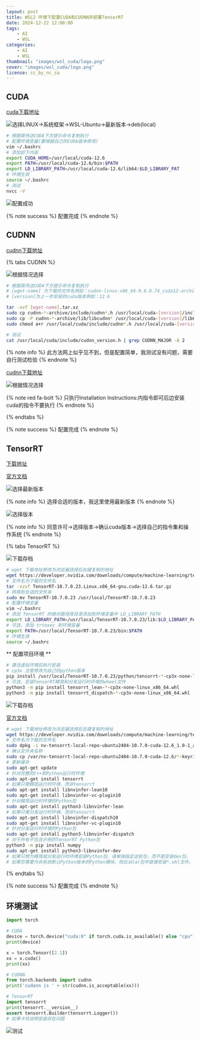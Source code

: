 ```yaml
---
layout: post
title: WSL2 环境下配置CUDA和CUDNN并部署TensorRT
date: 2024-12-22 12:00:00
tags: 
    - AI
    - WSL
categories: 
    - AI
    - WSL
thumbnail: "images/wsl_cuda/logo.png"
cover: "images/wsl_cuda/logo.png"
license: cc_by_nc_sa
---
```


## CUDA

[cuda下载地址](https://developer.nvidia.com/cuda-downloads)

![选择LINUX->系统框架->WSL-Ubuntu->最新版本->deb(local)](images/wsl_cuda/CUDA.png)

```bash
# 根据英伟达CUDA下方提示命令复制执行
# 配置环境变量(要根据自己的CUDA版本修改)
vim ~/.bashrc
# 添加如下内容
export CUDA_HOME=/usr/local/cuda-12.6
export PATH=/usr/local/cuda-12.6/bin:$PATH 
export LD_LIBRARY_PATH=/usr/local/cuda-12.6/lib64:$LD_LIBRARY_PAT
# 环境生效
source ~/.bashrc
# 测试
nvcc -V
```

![配置成功](images/wsl_cuda/nvcc.png)

{% note success %}
配置完成
{% endnote %}


## CUDNN

[cudnn下载地址](https://developer.nvidia.com/cudnn-downloads)

{% tabs CUDNN %}
<!-- tab 通用安装方式 -->
![根据情况选择](images/wsl_cuda/cudnn.png)

```bash
# 根据英伟达CUDA下方提示命令复制执行
# [wget-name] 为下载的文件名例如：cudnn-linux-x86_64-9.6.0.74_cuda12-archive
# [version]为上一步安装的cuda版本例如：12.6

tar -xvf [wget-name].tar.xz
sudo cp cudnn-*-archive/include/cudnn*.h /usr/local/cuda-[version]/include
sudo cp -P cudnn-*-archive/lib/libcudnn* /usr/local/cuda-[version]/lib64 
sudo chmod a+r /usr/local/cuda/include/cudnn*.h /usr/local/cuda-[version]/lib64/libcudnn*

# 测试
cat /usr/local/cuda/include/cudnn_version.h | grep CUDNN_MAJOR -A 2
```
<!-- endtab -->
<!-- tab Ubuntu(20.04 to 24.04) -->

{% note info %}
此方法网上似乎见不到，但是配置简单，我测试没有问题，需要自行测试检验
{% endnote %}

[cudnn下载地址](https://developer.nvidia.com/cudnn-downloads)

![根据情况选择](images/wsl_cuda/cudnn2.png)

{% note red fa-bolt %}
只执行Installation Instructions:内指令即可后边安装cuda的指令不要执行
{% endnote %}

<!-- endtab -->
{% endtabs %}

{% note success  %}
配置完成
{% endnote %}


## TensorRT

[下载地址](https://developer.nvidia.com/tensorrt/download)

[官方文档](https://docs.nvidia.com/deeplearning/tensorrt/archives/index.html#trt_10)

![选择最新版本](images/wsl_cuda/TensorRT.png)

{% note info %}
选择合适的版本，我这里使用最新版本
{% endnote %}

![选择版本](images/wsl_cuda/RTSelect.jpg)

{% note info %}
同意许可->选择版本->确认cuda版本->选择自己的指令集和操作系统
{% endnote %}

{% tabs TensorRT %}

<!-- tab 通用安装方式 -->
![下载存档](images/wsl_cuda/RTSelectG.jpg)

```bash
# wget 下载地址修改为浏览器选择后右键复制的地址
wget https://developer.nvidia.com/downloads/compute/machine-learning/tensorrt/10.7.0/tars/TensorRT-10.7.0.23.Linux.x86_64-gnu.cuda-12.6.tar.gz
# 文件名为下载的文件名
tar -xzvf TensorRT-10.7.0.23.Linux.x86_64-gnu.cuda-12.6.tar.gz
# 转移到合适的文件夹
sudo mv TensorRT-10.7.0.23 /usr/local/TensorRT-10.7.0.23
# 配置环境变量
vim ~/.bashrc
# 添加 TensorRT 的绝对路径库目录添加到环境变量中 LD_LIBRARY_PATH
export LD_LIBRARY_PATH=/usr/local/TensorRT-10.7.0.23/lib:$LD_LIBRARY_PATH
# 可选，添加 trtexec 到环境变量
export PATH=/usr/local/TensorRT-10.7.0.23/bin:$PATH
# 环境生效
source ~/.bashrc
```

** 配置项目环境 **
```bash
# 激活虚拟环境后执行安装
# cp3x 注意修改为自己的python版本
pip install /usr/local/TensorRT-10.7.0.23/python/tensorrt-*-cp3x-none-linux_x86_64.whl
# 可选，安装TensorRT精简和分发运行时环境的wheel文件
python3 -m pip install tensorrt_lean-*-cp3x-none-linux_x86_64.whl
python3 -m pip install tensorrt_dispatch-*-cp3x-none-linux_x86_64.whl
```

<!-- endtab -->
 
<!-- tab Ubuntu(20.04 to 24.04) -->
![下载存档](images/wsl_cuda/RTSelectU.jpg)

[官方文档](https://docs.nvidia.com/deeplearning/tensorrt/archives/tensorrt-1070/install-guide/index.html#installing-debian)

```bash
# wget 下载地址修改为浏览器选择后右键复制的地址
wget https://developer.nvidia.com/downloads/compute/machine-learning/tensorrt/10.7.0/local_repo/nv-tensorrt-local-repo-ubuntu2404-10.7.0-cuda-12.6_1.0-1_amd64.deb
# 文件名为下载的文件名
sudo dpkg -i nv-tensorrt-local-repo-ubuntu2404-10.7.0-cuda-12.6_1.0-1_amd64.deb
# 确认文件夹名称
sudo cp /var/nv-tensorrt-local-repo-ubuntu2404-10.7.0-cuda-12.6/*-keyring.gpg /usr/share/keyrings/
# 更新缓存
sudo apt-get update
# 针对完整的C++和Python运行时环境
sudo apt-get install tensorrt
# 如果只需精简运行时环境，而非tensorrt
sudo apt-get install libnvinfer-lean10
sudo apt-get install libnvinfer-vc-plugin10
# 针对精简运行时环境的Python包
sudo apt-get install python3-libnvinfer-lean
# 如果只需分发运行时环境，而非tensorrt
sudo apt-get install libnvinfer-dispatch10
sudo apt-get install libnvinfer-vc-plugin10
# 针对分发运行时环境的Python包
sudo apt-get install python3-libnvinfer-dispatch
# 对于所有不包含示例的TensorRT Python包
python3 -m pip install numpy
sudo apt-get install python3-libnvinfer-dev
# 如果只想为精简或分发运行时环境安装Python包，请单独指定这些包，而不是安装dev包。
# 如果您需要为非系统默认Python版本的Python模块，则应从tar包中直接安装*.whl文件。
```

<!-- endtab -->
{% endtabs %}

{% note success  %}
配置完成
{% endnote %}

## 环境测试

```python
import torch

# CUDA
device = torch.device("cuda:0" if torch.cuda.is_available() else "cpu")
print(device)

x = torch.Tensor([2.1])
xx = x.cuda()
print(xx)

# CUDNN
from torch.backends import cudnn
print('cudann is ' + str(cudnn.is_acceptable(xx)))

# TensorRT
import tensorrt
print(tensorrt.__version__)
assert tensorrt.Builder(tensorrt.Logger())
# 如果卡住说明安装存在问题
```

![测试](images/wsl_cuda/test.jpg)
